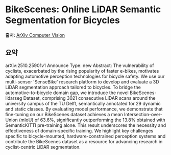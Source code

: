 # BikeScenes: Online LiDAR Semantic Segmentation for Bicycles

**출처:** [ArXiv_Computer_Vision](https://arxiv.org/abs/2510.25901)

## 요약
arXiv:2510.25901v1 Announce Type: new
Abstract: The vulnerability of cyclists, exacerbated by the rising popularity of faster e-bikes, motivates adapting automotive perception technologies for bicycle safety. We use our multi-sensor 'SenseBike' research platform to develop and evaluate a 3D LiDAR segmentation approach tailored to bicycles. To bridge the automotive-to-bicycle domain gap, we introduce the novel BikeScenes-lidarseg Dataset, comprising 3021 consecutive LiDAR scans around the university campus of the TU Delft, semantically annotated for 29 dynamic and static classes. By evaluating model performance, we demonstrate that fine-tuning on our BikeScenes dataset achieves a mean Intersection-over-Union (mIoU) of 63.6%, significantly outperforming the 13.8% obtained with SemanticKITTI pre-training alone. This result underscores the necessity and effectiveness of domain-specific training. We highlight key challenges specific to bicycle-mounted, hardware-constrained perception systems and contribute the BikeScenes dataset as a resource for advancing research in cyclist-centric LiDAR segmentation.
